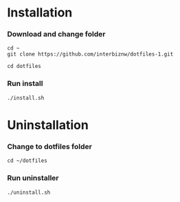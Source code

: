# Installation
### Download and change folder
```
cd ~
git clone https://github.com/interbiznw/dotfiles-1.git

cd dotfiles
```
### Run install
```
./install.sh
```

# Uninstallation

### Change to dotfiles folder
```
cd ~/dotfiles
```

### Run uninstaller
```
./uninstall.sh
```
